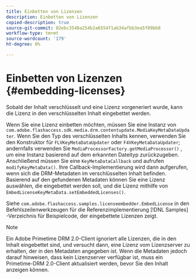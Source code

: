 ```yaml
---
title: Einbetten von Lizenzen
description: Einbetten von Lizenzen
copied-description: true
source-git-commit: 02ebc3548a254b2a6554f1ab34afbb3ea5f09bb8
workflow-type: tm+mt
source-wordcount: '179'
ht-degree: 0%

---
```


# Einbetten von Lizenzen {#embedding-licenses}

Sobald der Inhalt verschlüsselt und eine Lizenz vorgeneriert wurde, kann die Lizenz in den verschlüsselten Inhalt eingebettet werden.

Wenn Sie eine Lizenz einbetten möchten, müssen Sie eine Instanz von `com.adobe.flashaccess.sdk.media.drm.contentupdate.MediaKeyMetaDataUpdater`. Wenn Sie den Typ des verschlüsselten Inhalts kennen, verwenden Sie den Konstruktor für `FLVKeyMetaDataUpdater` oder `F4VKeyMetaDataUpdater`; andernfalls verwenden Sie `MediaProcessorFactory.getMediaProcessor()` , um eine Instanz basierend auf dem erkannten Dateityp zurückzugeben. Anschließend müssen Sie eine `KeyMetaDataCallback` und aufrufen `modifyKeyMetaData()`. Ihre Callback-Implementierung wird dann aufgerufen, wenn sich die DRM-Metadaten im verschlüsselten Inhalt befinden. Basierend auf den gefundenen Metadaten können Sie eine Lizenz auswählen, die eingebettet werden soll, und die Lizenz mithilfe von `EmbedLicenseKeyMetaData.setEmbeddedLicenses()`.

Siehe `com.adobe.flashaccess.samples.licenseembedder.EmbedLicense` in den Befehlszeilenwerkzeugen für die Referenzimplementierung [!DNL Samples] -Verzeichnis für Beispielcode, der eingebettete Lizenzen zeigt.

>[!NOTE]
>
>Ein Adobe Primetime DRM 2.0-Client ignoriert alle Lizenzen, die in den Inhalt eingebettet sind, und versucht dann, eine Lizenz vom Lizenzserver zu erhalten, der in den Metadaten angegeben ist. Wenn die Metadaten jedoch darauf hinweisen, dass kein Lizenzserver verfügbar ist, muss ein Primetime-DRM 2.0-Client aktualisiert werden, bevor Sie den Inhalt anzeigen können.
